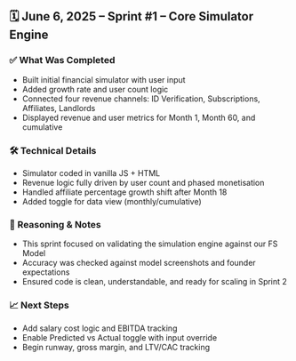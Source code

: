 ## 🗓️ June 6, 2025 – Sprint #1 – Core Simulator Engine

### ✅ What Was Completed
- Built initial financial simulator with user input
- Added growth rate and user count logic
- Connected four revenue channels: ID Verification, Subscriptions, Affiliates, Landlords
- Displayed revenue and user metrics for Month 1, Month 60, and cumulative

### 🛠️ Technical Details
- Simulator coded in vanilla JS + HTML
- Revenue logic fully driven by user count and phased monetisation
- Handled affiliate percentage growth shift after Month 18
- Added toggle for data view (monthly/cumulative)

### 💭 Reasoning & Notes
- This sprint focused on validating the simulation engine against our FS Model
- Accuracy was checked against model screenshots and founder expectations
- Ensured code is clean, understandable, and ready for scaling in Sprint 2

### 📈 Next Steps
- Add salary cost logic and EBITDA tracking
- Enable Predicted vs Actual toggle with input override
- Begin runway, gross margin, and LTV/CAC tracking
